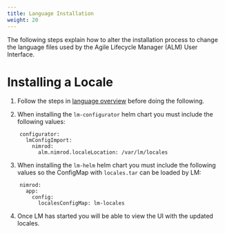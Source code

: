 ```yaml
---
title: Language Installation
weight: 20
---
```


The following steps explain how to alter the installation process to change the language files used by the Agile Lifecycle Manager (ALM) User Interface.

# Installing a Locale

1. Follow the steps in [language overview](/user-guides/administration/configuration/languages/language-overview/#adding-locales-to-stratoss-lm) before doing the following.

2. When installing the `lm-configurator` helm chart you must include the following values:

```
    configurator:
      lmConfigImport:
        nimrod:
          alm.nimrod.localeLocation: /var/lm/locales
```

3. When installing the `lm-helm` helm chart you must include the following values so the ConfigMap with `locales.tar` can be loaded by LM:

```
    nimrod:
      app:
        config:
          localesConfigMap: lm-locales
```

4. Once LM has started you will be able to view the UI with the updated locales.



